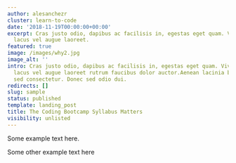 ```yaml
---
author: alesanchezr
cluster: learn-to-code
date: '2018-11-19T00:00:00+00:00'
excerpt: Cras justo odio, dapibus ac facilisis in, egestas eget quam. Vivamus sagittis
  lacus vel augue laoreet.
featured: true
image: /images/why2.jpg
image_alt: ''
intro: Cras justo odio, dapibus ac facilisis in, egestas eget quam. Vivamus sagittis
  lacus vel augue laoreet rutrum faucibus dolor auctor.Aenean lacinia bibendum nulla
  sed consectetur. Donec sed odio dui.
redirects: []
slug: sample
status: published
template: landing_post
title: The Coding Bootcamp Syllabus Matters
visibility: unlisted
---
```

Some example text here.
<!--
    call-to-action receives: background, title, text, button_text, button_link 
-->
<call-to-action button_text="Ver programa" button_link="#" background="rgba(0, 151, 205, 0.15)" title="Impulsa tu carrera, gracias a la programación" text="Te invitamos a impulsa tu carrera, aprendiendo a programar con nuestro Programa Full Stack Developer."></call-to-action>

Some other example text here